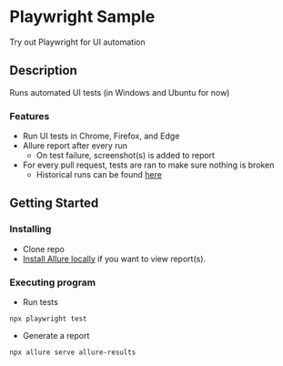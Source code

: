 # Playwright Sample

Try out Playwright for UI automation

## Description

Runs automated UI tests (in Windows and Ubuntu for now)

### Features

- Run UI tests in Chrome, Firefox, and Edge
- Allure report after every run
  - On test failure, screenshot(s) is added to report
- For every pull request, tests are ran to make sure nothing is broken
  - Historical runs can be found [here](https://ajason13.github.io/playwrightSample/)

## Getting Started

### Installing

- Clone repo
- [Install Allure locally](https://allurereport.org/docs/gettingstarted-installation/) if you want to view report(s).

### Executing program

- Run tests

```
npx playwright test
```

- Generate a report

```
npx allure serve allure-results
```
